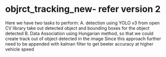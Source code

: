 # objrct_tracking_new- refer version 2
Here we have two tasks to perform:
A. detection using YOLO v3 from open CV library
take out detected object and bounding boxes for the object detected
B. Data Association using Hungarian method, so that we could create track out of object detected in the image
Since this approach further need to be appended with kalman filter to get beeter accuracy at higher vehicle speed
